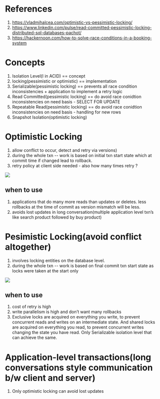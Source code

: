 # References
1. https://vladmihalcea.com/optimistic-vs-pessimistic-locking/
2. https://www.linkedin.com/pulse/read-committed-pessimistic-locking-distributed-sql-databases-pachot/
3. https://hackernoon.com/how-to-solve-race-conditions-in-a-booking-system

# Concepts
1. Isolation Level(I in ACID) == concept
2. locking(pessimistic or optimistic) == implementation
3. Serializable(pessimistic  locking) ==  prevents all race condition inconsistencies + application to implement a retry logic
4. Read Committed(pessimistic locking) == do avoid race conidtion inconsistencies on need basis - SELECT FOR UPDATE
5. Repeatable Read(pessimistic locking) == do avoid race conidtion inconsistencies on need basis - handling for new rows
6. Snapshot Isolation(optimistic locking)

# Optimistic Locking
1. allow conflict to occur, detect and retry via versions)
2. during the whole txn -- work is based on initial txn start state which at commit time if changed lead to rollback.
3. retry policy at client side needed - also how many times retry ?

![](https://vladmihalcea.com/wp-content/uploads/2021/03/LostUpdateOptimisticLocking.png)

## when to use
1. applications that do many more reads than updates or deletes. less rollbacks at the time of commit as version mismatch will be less.
2. avoids lost updates in long conversation(multiple application level txn’s like search product followed by buy product)


# Pesimistic Locking(avoid conflict altogether)
1. involves locking entities on the database level.
2. during the whole txn -- work is based on final commit txn start state as locks were taken at the start only

![](https://vladmihalcea.com/wp-content/uploads/2021/03/LostUpdatePessimisticLocking.png)

## when to use
1. cost of retry is high
2. write parallelism is high and don’t want many rollbacks
3. Exclusive locks are acquired on everything you write, to prevent concurrent reads and writes on an intermediate state. And shared locks are acquired on everything you read, to prevent concurrent writes changing the state you have read.  Only Serializable  isolation level that can achieve the same.

# Application-level transactions(long conversations style communication b/w client and server)
1. Only optimistic locking can avoid lost updates 



